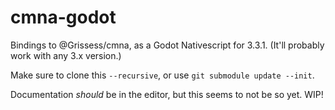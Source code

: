 # cmna-godot

Bindings to @Grissess/cmna, as a Godot Nativescript for 3.3.1. (It'll probably
work with any 3.x version.)

Make sure to clone this `--recursive`, or use `git submodule update --init`.

Documentation _should_ be in the editor, but this seems to not be so yet. WIP!
